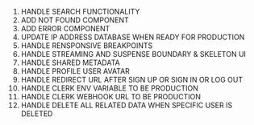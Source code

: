 1. HANDLE SEARCH FUNCTIONALITY
2. ADD NOT FOUND COMPONENT
3. ADD ERROR COMPONENT
4. UPDATE IP ADDRESS DATABASE WHEN READY FOR PRODUCTION
5. HANDLE RENSPONSIVE BREAKPOINTS
6. HANDLE STREAMING AND SUSPENSE BOUNDARY & SKELETON UI
7. HANDLE SHARED METADATA
8. HANDLE PROFILE USER AVATAR
9. HANDLE REDIRECT URL AFTER SIGN UP OR SIGN IN OR LOG OUT
10. HANDLE CLERK ENV VARIABLE TO BE PRODUCTION
11. HANDLE CLERK WEBHOOK URL TO BE PRODUCTION
12. HANDLE DELETE ALL RELATED DATA WHEN SPECIFIC USER IS DELETED
